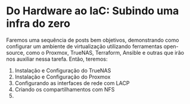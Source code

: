# Do Hardware ao IaC: Subindo uma infra do zero

Faremos uma sequência de posts bem objetivos, demonstrando como configurar um ambiente de virtualização utilizando ferramentas open-source, como o Proxmox, TrueNAS, Terraform, Ansible e outras que irão nos auxiliar nessa tarefa.
Então, teremos:

1. Instalação e Configuração do TrueNAS
2. Instalação e Configuração do Proxmox
3. Configurando as interfaces de rede com LACP
4. Criando os compartilhamentos com NFS
5. 
